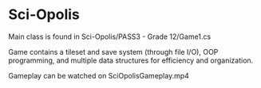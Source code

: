 # Sci-Opolis
Main class is found in Sci-Opolis/PASS3 - Grade 12/Game1.cs

Game contains a tileset and save system (through file I/O), OOP programming, and multiple data structures for efficiency and organization.

Gameplay can be watched on SciOpolisGameplay.mp4

